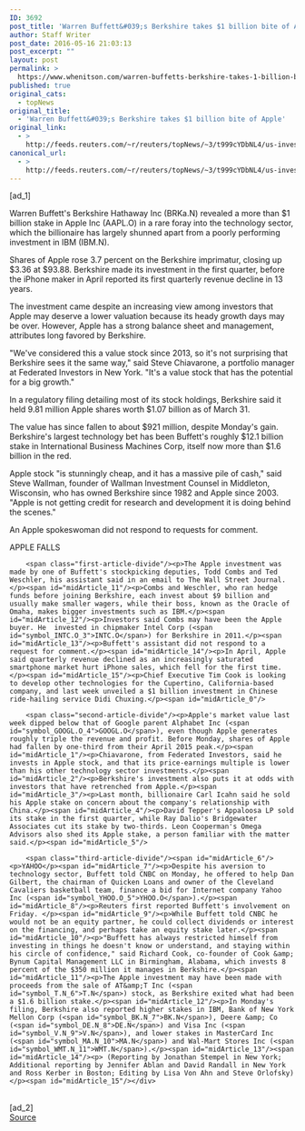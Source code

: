 ```yaml
---
ID: 3692
post_title: 'Warren Buffett&#039;s Berkshire takes $1 billion bite of Apple'
author: Staff Writer
post_date: 2016-05-16 21:03:13
post_excerpt: ""
layout: post
permalink: >
  https://www.whenitson.com/warren-buffetts-berkshire-takes-1-billion-bite-of-apple/
published: true
original_cats:
  - topNews
original_title:
  - 'Warren Buffett&#039;s Berkshire takes $1 billion bite of Apple'
original_link:
  - >
    http://feeds.reuters.com/~r/reuters/topNews/~3/t999cYDbNL4/us-investments-funds-buffett-idUSKCN0Y71CS
canonical_url:
  - >
    http://feeds.reuters.com/~r/reuters/topNews/~3/t999cYDbNL4/us-investments-funds-buffett-idUSKCN0Y71CS
---
```

 [ad_1]
<br><div id="articleText">
<span id="midArticle_start"/>

<span id="midArticle_0"/><span class="focusParagraph" readability="5"><p><span class="articleLocatio&lt;/span&gt;n">Warren Buffett's Berkshire Hathaway Inc (<span id="symbol_BRKa.N_0">BRKa.N</span>) revealed a more than $1 billion stake in Apple Inc (<span id="symbol_AAPL.O_1">AAPL.O</span>) in a rare foray into the technology sector, which the billionaire has largely shunned apart from a poorly performing investment in IBM (<span id="symbol_IBM.N_2">IBM.N</span>). </span></p></span><span id="midArticle_1"/><p>Shares of Apple rose 3.7 percent on the Berkshire imprimatur, closing up $3.36 at $93.88. Berkshire made its investment in the first quarter, before the iPhone maker in April reported its first quarterly revenue decline in 13 years.</p><span id="midArticle_2"/><p>The investment came despite an increasing view among investors that Apple may deserve a lower valuation because its heady growth days may be over. However, Apple has a strong balance sheet and management, attributes long favored by Berkshire.</p><span id="midArticle_3"/><p>"We've considered this a value stock since 2013, so it's not surprising that Berkshire sees it the same way," said Steve Chiavarone, a portfolio manager at Federated Investors in New York. "It's a value stock that has the potential for a big growth." </p><span id="midArticle_4"/><p>In a regulatory filing detailing most of its stock holdings, Berkshire said it held 9.81 million Apple shares worth $1.07 billion as of March 31.</p><span id="midArticle_5"/><p>The value has since fallen to about $921 million, despite Monday's gain. Berkshire's largest technology bet has been Buffett's roughly $12.1 billion stake in International Business Machines Corp, itself now more than $1.6 billion in the red.  </p><span id="midArticle_6"/><p>Apple stock "is stunningly cheap, and it has a massive pile of cash," said Steve Wallman, founder of Wallman Investment Counsel in Middleton, Wisconsin, who has owned Berkshire since 1982 and Apple since 2003. "Apple is not getting credit for research and development it is doing behind the scenes."</p><span id="midArticle_7"/><p>An Apple spokeswoman did not respond to requests for comment.</p><span id="midArticle_8"/><span id="midArticle_9"/><p>APPLE FALLS</p><span id="midArticle_10"/>
        
        <span class="first-article-divide"/><p>The Apple investment was made by one of Buffett's stockpicking deputies, Todd Combs and Ted Weschler, his assistant said in an email to The Wall Street Journal.</p><span id="midArticle_11"/><p>Combs and Weschler, who ran hedge funds before joining Berkshire, each invest about $9 billion and usually make smaller wagers, while their boss, known as the Oracle of Omaha, makes bigger investments such as IBM.</p><span id="midArticle_12"/><p>Investors said Combs may have been the Apple buyer. He  invested in chipmaker Intel Corp (<span id="symbol_INTC.O_3">INTC.O</span>) for Berkshire in 2011.</p><span id="midArticle_13"/><p>Buffett's assistant did not respond to a request for comment.</p><span id="midArticle_14"/><p>In April, Apple said quarterly revenue declined as an increasingly saturated smartphone market hurt iPhone sales, which fell for the first time. </p><span id="midArticle_15"/><p>Chief Executive Tim Cook is looking to develop other technologies for the Cupertino, California-based company, and last week unveiled a $1 billion investment in Chinese ride-hailing service Didi Chuxing.</p><span id="midArticle_0"/>
        
        <span class="second-article-divide"/><p>Apple's market value last week dipped below that of Google parent Alphabet Inc (<span id="symbol_GOOGL.O_4">GOOGL.O</span>), even though Apple generates roughly triple the revenue and profit. Before Monday, shares of Apple had fallen by one-third from their April 2015 peak.</p><span id="midArticle_1"/><p>Chiavarone, from Federated Investors, said he invests in Apple stock, and that its price-earnings multiple is lower than his other technology sector investments.</p><span id="midArticle_2"/><p>Berkshire's investment also puts it at odds with investors that have retrenched from Apple.</p><span id="midArticle_3"/><p>Last month, billionaire Carl Icahn said he sold his Apple stake on concern about the company's relationship with China.</p><span id="midArticle_4"/><p>David Tepper's Appaloosa LP sold its stake in the first quarter, while Ray Dalio's Bridgewater Associates cut its stake by two-thirds. Leon Cooperman's Omega Advisors also shed its Apple stake, a person familiar with the matter said.</p><span id="midArticle_5"/>
        
        <span class="third-article-divide"/><span id="midArticle_6"/><p>YAHOO</p><span id="midArticle_7"/><p>Despite his aversion to technology sector, Buffett told CNBC on Monday, he offered to help Dan Gilbert, the chairman of Quicken Loans and owner of the Cleveland Cavaliers basketball team, finance a bid for Internet company Yahoo Inc (<span id="symbol_YHOO.O_5">YHOO.O</span>).</p><span id="midArticle_8"/><p>Reuters first reported Buffett's involvement on Friday. </p><span id="midArticle_9"/><p>While Buffett told CNBC he would not be an equity partner, he could collect dividends or interest on the financing, and perhaps take an equity stake later.</p><span id="midArticle_10"/><p>"Buffett has always restricted himself from investing in things he doesn't know or understand, and staying within his circle of confidence," said Richard Cook, co-founder of Cook &amp; Bynum Capital Management LLC in Birmingham, Alabama, which invests 8 percent of the $350 million it manages in Berkshire.</p><span id="midArticle_11"/><p>The Apple investment may have been made with proceeds from the sale of AT&amp;T Inc (<span id="symbol_T.N_6">T.N</span>) stock, as Berkshire exited what had been a $1.6 billion stake.</p><span id="midArticle_12"/><p>In Monday's filing, Berkshire also reported higher stakes in IBM, Bank of New York Mellon Corp (<span id="symbol_BK.N_7">BK.N</span>), Deere &amp; Co (<span id="symbol_DE.N_8">DE.N</span>) and Visa Inc (<span id="symbol_V.N_9">V.N</span>), and lower stakes in MasterCard Inc (<span id="symbol_MA.N_10">MA.N</span>) and Wal-Mart Stores Inc (<span id="symbol_WMT.N_11">WMT.N</span>).</p><span id="midArticle_13"/><span id="midArticle_14"/><p> (Reporting by Jonathan Stempel in New York; Additional reporting by Jennifer Ablan and David Randall in New York and Ross Kerber in Boston; Editing by Lisa Von Ahn and Steve Orlofsky)</p><span id="midArticle_15"/></div>
<br>[ad_2]
<br><a href="http://feeds.reuters.com/~r/reuters/topNews/~3/t999cYDbNL4/us-investments-funds-buffett-idUSKCN0Y71CS">Source </a>